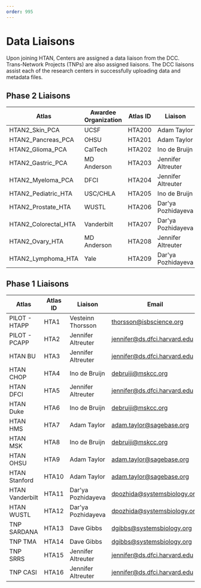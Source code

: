 ```yaml
---
order: 995
---
```


# Data Liaisons

Upon joining HTAN, Centers are assigned a data liaison from the DCC.  Trans-Network Projects (TNPs) are also assigned liaisons. The DCC liaisons assist each of the research centers in successfully uploading data and metadata files.  

## Phase 2 Liaisons

| Atlas | Awardee Organization | Atlas ID | Liaison | Email |
|-------|-----------------|----------|---------|-------|
| HTAN2_Skin_PCA | UCSF | HTA200 | Adam Taylor | adam.taylor@sagebase.org |
| HTAN2_Pancreas_PCA | OHSU  | HTA201 | Adam Taylor | adam.taylor@sagebase.org |
| HTAN2_Glioma_PCA | CalTech | HTA202 | Ino de Bruijn | debruiji@mskcc.org |
| HTAN2_Gastric_PCA | MD Anderson | HTA203 | Jennifer Altreuter | jennifer@ds.dfci.harvard.edu |
| HTAN2_Myeloma_PCA | DFCI | HTA204 | Jennifer Altreuter | jennifer@ds.dfci.harvard.edu |
| HTAN2_Pediatric_HTA | USC/CHLA | HTA205 | Ino de Bruijn | debruiji@mskcc.org |
| HTAN2_Prostate_HTA | WUSTL | HTA206 | Dar'ya Pozhidayeva | dpozhida@systemsbiology.org |
| HTAN2_Colorectal_HTA | Vanderbilt | HTA207 | Dar'ya Pozhidayeva | dpozhida@systemsbiology.org |
| HTAN2_Ovary_HTA | MD Anderson | HTA208 | Jennifer Altreuter | jennifer@ds.dfci.harvard.edu |
| HTAN2_Lymphoma_HTA | Yale | HTA209 | Dar'ya Pozhidayeva | dpozhida@systemsbiology.org |


## Phase 1 Liaisons

| Atlas | Atlas ID | Liaison | Email |
|-------|----------|---------|-------|
| PILOT - HTAPP | HTA1 | Vesteinn Thorsson | thorsson@isbscience.org |
| PILOT - PCAPP | HTA2 | Jennifer Altreuter | jennifer@ds.dfci.harvard.edu |
| HTAN BU | HTA3 | Jennifer Altreuter | jennifer@ds.dfci.harvard.edu | 
| HTAN CHOP | HTA4 | Ino de Bruijn | debruiji@mskcc.org |
| HTAN DFCI | HTA5 | Jennifer Altreuter | jennifer@ds.dfci.harvard.edu | 
| HTAN Duke | HTA6 | Ino de Bruijn | debruiji@mskcc.org |
| HTAN HMS | HTA7 | Adam Taylor | adam.taylor@sagebase.org |
| HTAN MSK | HTA8 | Ino de Bruijn | debruiji@mskcc.org |
| HTAN OHSU | HTA9 | Adam Taylor | adam.taylor@sagebase.org |
| HTAN Stanford | HTA10 | Adam Taylor | adam.taylor@sagebase.org |
| HTAN Vanderbilt | HTA11 | Dar'ya Pozhidayeva | dpozhida@systemsbiology.org |
| HTAN WUSTL | HTA12 | Dar'ya Pozhidayeva | dpozhida@systemsbiology.org |
| TNP SARDANA | HTA13 | Dave Gibbs | dgibbs@systemsbiology.org |
| TNP TMA | HTA14 | Dave Gibbs | dgibbs@systemsbiology.org |
| TNP SRRS | HTA15 | Jennifer Altreuter | jennifer@ds.dfci.harvard.edu |
| TNP CASI | HTA16 | Jennifer Altreuter | jennifer@ds.dfci.harvard.edu |